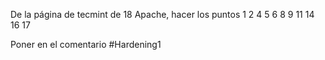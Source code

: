 De la página de tecmint de 18 Apache, hacer los puntos
1
2
4
5
6
8
9
11
14
16
17

Poner en el comentario
#Hardening1 
